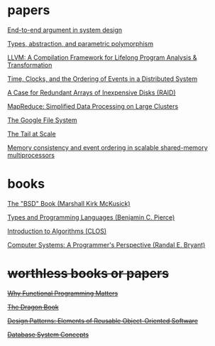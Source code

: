 # papers
[End-to-end argument in system design](https://web.mit.edu/Saltzer/www/publications/endtoend/endtoend.pdf)

[Types, abstraction, and parametric polymorphism](http://www.cse.chalmers.se/edu/year/2010/course/DAT140_Types/Reynolds_typesabpara.pdf)

[LLVM: A Compilation Framework for Lifelong Program Analysis & Transformation](http://llvm.org/pubs/2004-01-30-CGO-LLVM.pdf)

[Time, Clocks, and the Ordering of Events in a Distributed System](https://www.cs.cmu.edu/~15712/papers//lamport78.pdf)

[A Case for Redundant Arrays of Inexpensive Disks (RAID)](https://web.eecs.umich.edu/~pmchen/papers/chen94_1.pdf)

[MapReduce: Simplified Data Processing on Large Clusters](https://static.googleusercontent.com/media/research.google.com/en//archive/mapreduce-osdi04.pdf)

[The Google File System](https://static.googleusercontent.com/media/research.google.com/en//archive/gfs-sosp2003.pdf)

[The Tail at Scale](https://cseweb.ucsd.edu/~gmporter/classes/fa17/cse124/post/schedule/p74-dean.pdf)

[Memory consistency and event ordering in scalable shared-memory multiprocessors](http://citeseerx.ist.psu.edu/viewdoc/download?doi=10.1.1.17.8112&rep=rep1&type=pdf)

# books

[The "BSD" Book (Marshall Kirk McKusick)](https://www.amazon.com/Design-Implementation-FreeBSD-Operating-System/dp/0321968972/ref=sr_1_1?s=books&ie=UTF8&qid=1547685441&sr=1-1&keywords=design+and+implementation+of+freebsd)

[Types and Programming Languages (Benjamin C. Pierce)](https://www.amazon.com/Types-Programming-Languages-MIT-Press/dp/0262162091/ref=sr_1_6?s=books&ie=UTF8&qid=1547685486&sr=1-6&keywords=programming+language)

[Introduction to Algorithms (CLOS)](https://www.amazon.com/Introduction-Algorithms-3rd-MIT-Press/dp/0262033844/ref=sr_1_3?s=books&ie=UTF8&qid=1547685599&sr=1-3&keywords=algorithm)

[Computer Systems: A Programmer's Perspective (Randal E. Bryant)](https://www.amazon.com/Computer-Systems-Programmers-Perspective-2nd/dp/0136108040/ref=sr_1_4?s=books&ie=UTF8&qid=1547685711&sr=1-4&keywords=Computer+Systems%3A+A+Programmer%27s+Perspective)

# ~~worthless books or papers~~

~~[Why Functional Programming Matters](https://www.cs.kent.ac.uk/people/staff/dat/miranda/whyfp90.pdf)~~

~~[The Dragon Book](https://www.amazon.com/Compilers-Principles-Techniques-Alfred-Aho-ebook/dp/B009TGD06W)~~

~~[Design Patterns: Elements of Reusable Object-Oriented Software](https://www.amazon.com/Design-Patterns-Object-Oriented-Addison-Wesley-Professional-ebook/dp/B000SEIBB8)~~

~~[Database System Concepts](https://www.amazon.com/Database-Concepts-Abraham-Silberschatz-Professor/dp/0073523321/ref=sr_1_6?s=books&ie=UTF8&qid=1547687241&sr=1-6&keywords=database)~~

